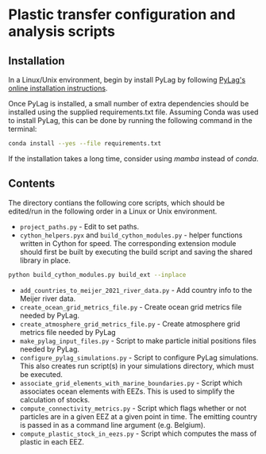 # Plastic transfer configuration and analysis scripts

## Installation

In a Linux/Unix environment, begin by install PyLag by following [PyLag's online installation instructions](https://pylag.readthedocs.io/en/latest/install/installation.html).

Once PyLag is installed, a small number of extra dependencies should be installed
using the supplied requirements.txt file. Assuming Conda was used to install PyLag, this can be done by running the following
command in the terminal:

```bash
conda install --yes --file requirements.txt
```

If the installation takes a long time, consider using *mamba* instead of *conda*.

## Contents

The directory contians the following core scripts, which should be edited/run in the following order in a Linux or Unix environment.

* `project_paths.py` - Edit to set paths.
* `cython_helpers.pyx` and `build_cython_modules.py` - helper functions written in Cython for speed. The corresponding extension module should first be built by executing the build script and saving the shared library in place.

```bash
python build_cython_modules.py build_ext --inplace
```

* `add_countries_to_meijer_2021_river_data.py` - Add country info to the Meijer river data.
* `create_ocean_grid_metrics_file.py` - Create ocean grid metrics file needed by PyLag.
* `create_atmosphere_grid_metrics_file.py` - Create atmosphere grid metrics file needed by PyLag
* `make_pylag_input_files.py` - Script to make particle initial positions files needed by PyLag.
* `configure_pylag_simulations.py` - Script to configure PyLag simulations. This also creates run script(s) in your simulations directory, which must be executed.
* `associate_grid_elements_with_marine_boundaries.py` - Script which associates ocean elements with EEZs. This is used to simplify the calculation of stocks.
* `compute_connectivity_metrics.py` - Script which flags whether or not particles are in a given EEZ at a given point in time. The emitting country is passed in as a command line argument (e.g. Belgium).
* `compute_plastic_stock_in_eezs.py` - Script which computes the mass of plastic in each EEZ.